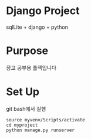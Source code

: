 # Django Project
sqlLite + django + python

# Purpose
장고 공부용 플젝입니다

# Set Up
git bash에서 실행
```
source myvenv/Scripts/activate
cd myproject
python manage.py runserver
```